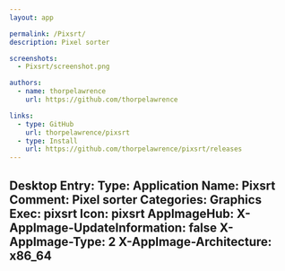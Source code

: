 ```yaml
---
layout: app

permalink: /Pixsrt/
description: Pixel sorter

screenshots:
  - Pixsrt/screenshot.png

authors:
  - name: thorpelawrence
    url: https://github.com/thorpelawrence

links:
  - type: GitHub
    url: thorpelawrence/pixsrt
  - type: Install
    url: https://github.com/thorpelawrence/pixsrt/releases
---
```

Desktop Entry:
  Type: Application
  Name: Pixsrt
  Comment: Pixel sorter
  Categories: Graphics
  Exec: pixsrt
  Icon: pixsrt
AppImageHub:
  X-AppImage-UpdateInformation: false
  X-AppImage-Type: 2
  X-AppImage-Architecture: x86_64
---
